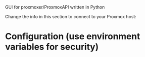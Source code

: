 GUI for proxmoxer/ProxmoxAPI written in Python


Change the info in this section to connect to your Proxmox host:

# Configuration (use environment variables for security)

